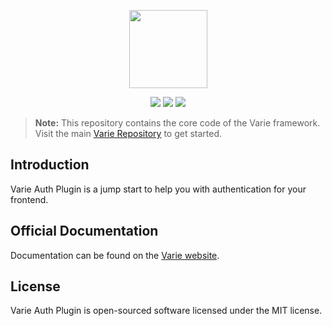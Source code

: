 <p align="center">
  <img width="125" height="125" src="https://avatars3.githubusercontent.com/u/33902889?s=200&v=4">
</p>

<p align="center">
  <a href="https://github.com/variejs/framework/blob/master/LICENSE"><img src="https://img.shields.io/badge/license-MIT-brightgreen.svg?style=flat-square"></a>
  <a href="https://discordapp.com/invite/yjBtbvm"><img src="https://img.shields.io/badge/chat-discord-7289DA.svg?style=flat-square"></a>
  <a href="https://www.paypal.me/lukepolo"><img src="https://img.shields.io/badge/$-donate-ff5f5f.svg?style=flat-square"></a>
</p>  
  
> **Note:** This repository contains the core code of the Varie framework. Visit the main [Varie Repository](https://github.com/variejs/varie) to get started.

## Introduction

Varie Auth Plugin is a jump start to help you with authentication for your frontend.

## Official Documentation

Documentation can be found on the [Varie website](https://varie.io/docs/latest/authentication).

## License

Varie Auth Plugin is open-sourced software licensed under the MIT license.
